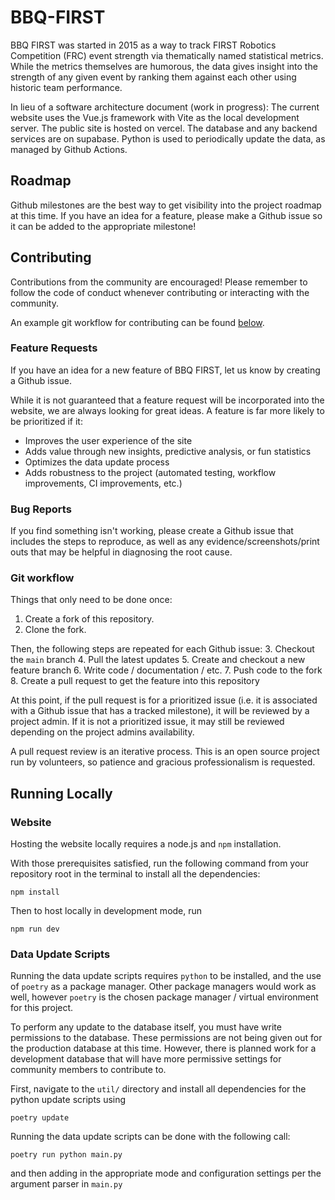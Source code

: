 # BBQ-FIRST

BBQ FIRST was started in 2015 as a way to track FIRST Robotics Competition (FRC) event strength via thematically named statistical metrics. While the metrics themselves are humorous, the data gives insight into the strength of any given event by ranking them against each other using historic team performance.

In lieu of a software architecture document (work in progress): The current website uses the Vue.js framework with Vite as the local development server. The public site is hosted on vercel. The database and any backend services are on supabase. Python is used to periodically update the data, as managed by Github Actions.

## Roadmap

Github milestones are the best way to get visibility into the project roadmap at this time. If you have an idea for a feature, please make a Github issue so it can be added to the appropriate milestone!

## Contributing

Contributions from the community are encouraged! Please remember to follow the code of conduct whenever contributing or interacting with the community.

An example git workflow for contributing can be found [below](#git-workflow).

### Feature Requests
If you have an idea for a new feature of BBQ FIRST, let us know by creating a Github issue. 

While it is not guaranteed that a feature request will be incorporated into the website, we are always looking for great ideas. A feature is far more likely to be prioritized if it:
- Improves the user experience of the site
- Adds value through new insights, predictive analysis, or fun statistics
- Optimizes the data update process
- Adds robustness to the project (automated testing, workflow improvements, CI improvements, etc.)

### Bug Reports
If you find something isn't working, please create a Github issue that includes the steps to reproduce, as well as any evidence/screenshots/print outs that may be helpful in diagnosing the root cause. 

### Git workflow
Things that only need to be done once:
1. Create a fork of this repository.
2. Clone the fork.

Then, the following steps are repeated for each Github issue:
3. Checkout the `main` branch
4. Pull the latest updates
5. Create and checkout a new feature branch
6. Write code / documentation / etc.
7. Push code to the fork
8. Create a pull request to get the feature into this repository

At this point, if the pull request is for a prioritized issue (i.e. it is associated with a Github issue that has a tracked milestone), it will be reviewed by a project admin. If it is not a prioritized issue, it may still be reviewed depending on the project admins availability.

A pull request review is an iterative process. This is an open source project run by volunteers, so patience and gracious professionalism is requested.

## Running Locally

### Website
Hosting the website locally requires a node.js and `npm` installation.

With those prerequisites satisfied, run the following command from your repository root in the terminal to install all the dependencies:
```
npm install
```

Then to host locally in development mode, run
```
npm run dev
```

### Data Update Scripts
Running the data update scripts requires `python` to be installed, and the use of `poetry` as a package manager. Other package managers would work as well, however `poetry` is the chosen package manager / virtual environment for this project.

To perform any update to the database itself, you must have write permissions to the database. These permissions are not being given out for the production database at this time. However, there is planned work for a development database that will have more permissive settings for community members to contribute to.

First, navigate to the `util/` directory and install all dependencies for the python update scripts using 
```
poetry update
```

Running the data update scripts can be done with the following call:
```
poetry run python main.py
```
and then adding in the appropriate mode and configuration settings per the argument parser in `main.py`



